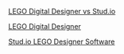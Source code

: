 [LEGO Digital Designer vs Stud.io](https://www.brickhello.com/single-post/2017/11/05/Battle-of-LEGO-Design-Software---LDD-vs-Studio)

[LEGO Digital Designer](https://www.lego.com/en-us/ldd)

[Stud.io LEGO Designer Software](https://studio.bricklink.com/v2/build/studio.page)
